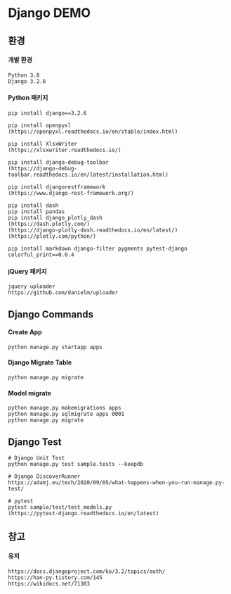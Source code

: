 # Django DEMO

## 환경
#### 개발 환경
```
Python 3.8
Django 3.2.6
```
#### Python 패키지
```
pip install django==3.2.6

pip install openpyxl
(https://openpyxl.readthedocs.io/en/stable/index.html)

pip install XlsxWriter
(https://xlsxwriter.readthedocs.io/)

pip install django-debug-toolbar
(https://django-debug-toolbar.readthedocs.io/en/latest/installation.html)

pip install djangorestframework
(https://www.django-rest-framework.org/)

pip install dash
pip install pandas
pip install django_plotly_dash
(https://dash.plotly.com/) 
(https://django-plotly-dash.readthedocs.io/en/latest/)
(https://plotly.com/python/)

pip install markdown django-filter pygments pytest-django colorful_print==0.0.4 
```
#### jQuery 패키지
```
jquery uploader
https://github.com/danielm/uploader
```

## Django Commands
#### Create App 
```shell script
python manage.py startapp apps
```
#### Django Migrate Table
```shell script
python manage.py migrate
```
#### Model migrate
```shell script
python manage.py makemigrations apps
python manage.py sqlmigrate apps 0001
python manage.py migrate
```

## Django Test
```
# Django Unit Test
python manage.py test sample.tests --keepdb

# Django DiscoverRunner  
https://adamj.eu/tech/2020/09/05/what-happens-when-you-run-manage.py-test/

# pytest
pytest sample/test/test_models.py 
(https://pytest-django.readthedocs.io/en/latest)
```

## 참고
#### 유저 
```
https://docs.djangoproject.com/ko/3.2/topics/auth/
https://han-py.tistory.com/145
https://wikidocs.net/71303
```